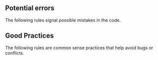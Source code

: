 <!-- Potential errors -->
## Potential errors

The following rules signal possible mistakes in the code. 

<!-- Best practices -->
## Good Practices

The following rules are common sense practices that help avoid bugs or conflicts. 

